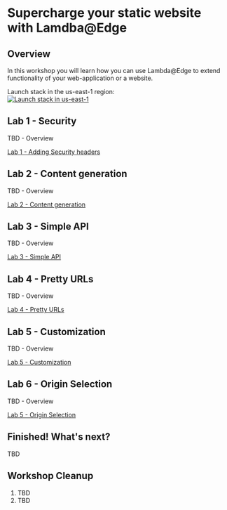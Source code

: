 # Supercharge your static website with Lamdba@Edge

## Overview

In this workshop you will learn how you can use Lambda@Edge to extend functionality of your web-application or a website.

Launch stack in the us-east-1 region:  
[![Launch stack in us-east-1](https://s3.amazonaws.com/cloudformation-examples/cloudformation-launch-stack.png)](https://console.aws.amazon.com/cloudformation/home?region=us-east-1#/stacks/new?stackName=WsLambdaAtEdgeAlienCards&templateURL=https://s3.amazonaws.com/ws-lambda-at-edge/bootstrap/cfn-template.json)

## Lab 1 - Security

TBD - Overview

[Lab 1 - Adding Security headers](./1_Security/README.md)

## Lab 2 - Content generation

TBD - Overview

[Lab 2 - Content generation](./2_GenerateHtml/README.md)

## Lab 3 - Simple API

TBD - Overview

[Lab 3 - Simple API](./3_SimpleAPI/README.md)

## Lab 4 - Pretty URLs

TBD - Overview

[Lab 4 - Pretty URLs](./4_PrettyUrls/README.md)

## Lab 5 - Customization

TBD - Overview

[Lab 5 - Customization](./5_Customization/README.md)

## Lab 6 - Origin Selection

TBD - Overview

[Lab 5 - Origin Selection](./5_OriginSelection/README.md)

## Finished! What's next?

TBD

## Workshop Cleanup

1. TBD
1. TBD
